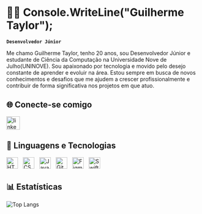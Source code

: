 

# 🧑‍💻 Console.WriteLine("Guilherme Taylor");

**`Desenvolvedor Júnior`**

Me chamo Guilherme Taylor, tenho 20 anos, sou Desenvolvedor Júnior e estudante de Ciência da Computação na Universidade Nove de Julho(UNINOVE). Sou apaixonado por tecnologia e movido pelo desejo constante de aprender e evoluir na área. Estou sempre em busca de novos conhecimentos e desafios que me ajudem a crescer profissionalmente e contribuir de forma significativa nos projetos em que atuo.

## 🌐 Conecte-se comigo 

<div align="left">
  <a href="https://www.linkedin.com/in/guilherme-taylor-47018925b/" target="_blank">
    <img src="https://img.shields.io/static/v1?message=LinkedIn&logo=linkedin&label=&color=0077B5&logoColor=white&labelColor=&style=for-the-badge" height="35" alt="linkedin logo" />
  </a>
</div>

## 🤖 Linguagens e Tecnologias

<img 
    align="left" 
    alt="HTML"
    title="HTML" 
    width="30px" 
    style="padding-right: 10px;" 
    src="https://cdn.jsdelivr.net/gh/devicons/devicon@latest/icons/html5/html5-original.svg" 
/>
<img 
    align="left" 
    alt="CSS" 
    title="CSS"
    width="30px" 
    style="padding-right: 10px;" 
    src="https://cdn.jsdelivr.net/gh/devicons/devicon@latest/icons/css3/css3-original.svg" 
/>
<img 
    align="left" 
    alt="JavaScript" 
    title="JavaScript"
    width="30px" 
    style="padding-right: 10px;" 
    src="https://cdn.jsdelivr.net/gh/devicons/devicon@latest/icons/javascript/javascript-original.svg" 
/>
<img 
    align="left" 
    alt="Git" 
    title="Git"
    width="30px" 
    style="padding-right: 10px;" 
    src="https://cdn.jsdelivr.net/gh/devicons/devicon@latest/icons/git/git-original.svg" 
/>
<img 
    align="left" 
    alt="Figma" 
    title="Figma"
    width="30px" 
    style="padding-right: 10px;" 
    src="https://cdn.jsdelivr.net/gh/devicons/devicon@latest/icons/figma/figma-original.svg"
/>
<img 
    align="left" 
    alt="Swift" 
    title="Swift"
    width="30px" 
    style="padding-right: 10px;" 
    src="https://cdn.jsdelivr.net/gh/devicons/devicon@latest/icons/swift/swift-original.svg"
/>
<br/>
<br/>

## 📊 Estatísticas


![Top Langs](https://github-readme-stats.vercel.app/api/top-langs/?username=GuiTaylor&layout=compact&theme=tokyonight)
